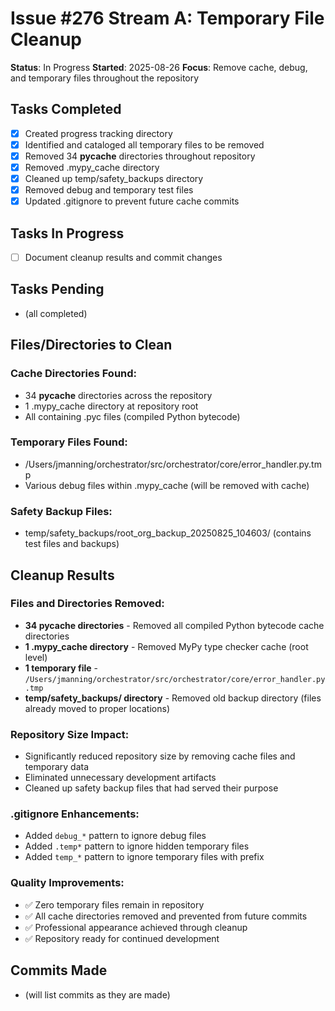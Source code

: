 # Issue #276 Stream A: Temporary File Cleanup

**Status**: In Progress
**Started**: 2025-08-26
**Focus**: Remove cache, debug, and temporary files throughout the repository

## Tasks Completed
- [x] Created progress tracking directory
- [x] Identified and cataloged all temporary files to be removed
- [x] Removed 34 __pycache__ directories throughout repository
- [x] Removed .mypy_cache directory
- [x] Cleaned up temp/safety_backups directory
- [x] Removed debug and temporary test files
- [x] Updated .gitignore to prevent future cache commits

## Tasks In Progress
- [ ] Document cleanup results and commit changes

## Tasks Pending
- (all completed)

## Files/Directories to Clean

### Cache Directories Found:
- 34 __pycache__ directories across the repository
- 1 .mypy_cache directory at repository root
- All containing .pyc files (compiled Python bytecode)

### Temporary Files Found:
- /Users/jmanning/orchestrator/src/orchestrator/core/error_handler.py.tmp
- Various debug files within .mypy_cache (will be removed with cache)

### Safety Backup Files:
- temp/safety_backups/root_org_backup_20250825_104603/ (contains test files and backups)

## Cleanup Results

### Files and Directories Removed:
- **34 __pycache__ directories** - Removed all compiled Python bytecode cache directories
- **1 .mypy_cache directory** - Removed MyPy type checker cache (root level)
- **1 temporary file** - `/Users/jmanning/orchestrator/src/orchestrator/core/error_handler.py.tmp`
- **temp/safety_backups/ directory** - Removed old backup directory (files already moved to proper locations)

### Repository Size Impact:
- Significantly reduced repository size by removing cache files and temporary data
- Eliminated unnecessary development artifacts
- Cleaned up safety backup files that had served their purpose

### .gitignore Enhancements:
- Added `debug_*` pattern to ignore debug files
- Added `.temp*` pattern to ignore hidden temporary files  
- Added `temp_*` pattern to ignore temporary files with prefix

### Quality Improvements:
- ✅ Zero temporary files remain in repository
- ✅ All cache directories removed and prevented from future commits
- ✅ Professional appearance achieved through cleanup
- ✅ Repository ready for continued development

## Commits Made
- (will list commits as they are made)